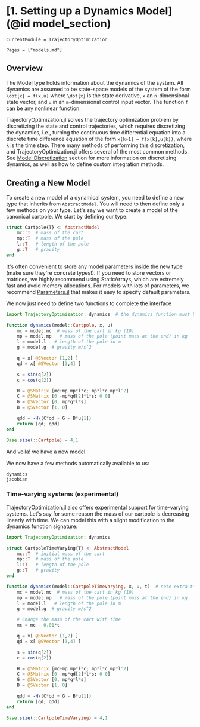 # [1. Setting up a Dynamics Model](@id model_section)
```@meta
CurrentModule = TrajectoryOptimization
```

```@contents
Pages = ["models.md"]
```
## Overview
The Model type holds information about the dynamics of the system. All dynamics are assumed to be state-space models of the system of the form ``\dot{x} = f(x,u)`` where ``\dot{x}`` is the state derivative, ``x`` an ``n``-dimensional state vector, and ``u`` in an ``m``-dimensional control input vector. The function ``f`` can be any nonlinear function.

TrajectoryOptimization.jl solves the trajectory optimization problem by discretizing the state and control trajectories, which requires discretizing the dynamics, i.e., turning the continuous time differential equation into a discrete time difference equation of the form ``x[k+1] = f(x[k],u[k])``, where ``k`` is the time step. There many methods of performing this discretization, and TrajectoryOptimization.jl offers several of the most common methods. See [Model Discretization](@ref) section for more information on
discretizing dynamics, as well as how to define custom integration methods.


## Creating a New Model
To create a new model of a dynamical system, you need to define a new type that inherits from `AbstractModel`. You will need to then define only a few methods on your type. Let's say we want to create a model of the canonical cartpole. We start by defining our type:
```julia
struct Cartpole{T} <: AbstractModel
    mc::T  # mass of the cart
    mp::T  # mass of the pole
    l::T   # length of the pole
    g::T   # gravity
end
```
It's often convenient to store any model parameters inside the new type (make sure they're concrete types!). If you need to store vectors or matrices, we highly recommend using StaticArrays, which are extremely fast and avoid memory allocations. For models with lots of parameters, we recommend [Parameters.jl](https://github.com/mauro3/Parameters.jl) that makes it easy to specify default parameters.

We now just need to define two functions to complete the interface
```julia
import TrajectoryOptimization: dynamics  # the dynamics function must be imported

function dynamics(model::Cartpole, x, u)
    mc = model.mc  # mass of the cart in kg (10)
    mp = model.mp   # mass of the pole (point mass at the end) in kg
    l = model.l   # length of the pole in m
    g = model.g  # gravity m/s^2

    q = x[ @SVector [1,2] ]
    qd = x[ @SVector [3,4] ]

    s = sin(q[2])
    c = cos(q[2])

    H = @SMatrix [mc+mp mp*l*c; mp*l*c mp*l^2]
    C = @SMatrix [0 -mp*qd[2]*l*s; 0 0]
    G = @SVector [0, mp*g*l*s]
    B = @SVector [1, 0]

    qdd = -H\(C*qd + G - B*u[1])
    return [qd; qdd]
end

Base.size(::Cartpole) = 4,1
```

And voila! we have a new model.

We now have a few methods automatically available to us:
```@docs
dynamics
jacobian
```

### Time-varying systems (experimental)
TrajectoryOptimization.jl also offers experimental support for time-varying systems. Let's say
for some reason the mass of our cartpole is decreasing linearly with time. We can model this
with a slight modification to the dynamics function signature:

```julia
import TrajectoryOptimization: dynamics

struct CartpoleTimeVarying{T} <: AbstractModel
    mc::T  # initial mass of the cart
    mp::T  # mass of the pole
    l::T   # length of the pole
    g::T   # gravity
end

function dynamics(model::CartpoleTimeVarying, x, u, t)  # note extra time parameter
    mc = model.mc  # mass of the cart in kg (10)
    mp = model.mp   # mass of the pole (point mass at the end) in kg
    l = model.l   # length of the pole in m
    g = model.g  # gravity m/s^2

    # Change the mass of the cart with time
    mc = mc - 0.01*t

    q = x[ @SVector [1,2] ]
    qd = x[ @SVector [3,4] ]

    s = sin(q[2])
    c = cos(q[2])

    H = @SMatrix [mc+mp mp*l*c; mp*l*c mp*l^2]
    C = @SMatrix [0 -mp*qd[2]*l*s; 0 0]
    G = @SVector [0, mp*g*l*s]
    B = @SVector [1, 0]

    qdd = -H\(C*qd + G - B*u[1])
    return [qd; qdd]
end

Base.size(::CartpoleTimeVarying) = 4,1
```
